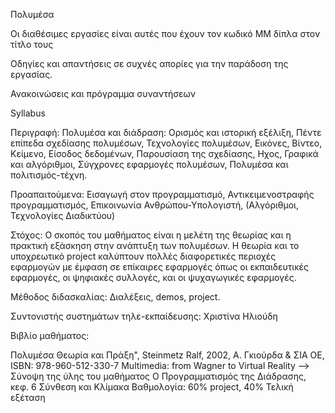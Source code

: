 Πολυμέσα

Οι διαθέσιμες εργασίες είναι αυτές που έχουν τον κωδικό MM δίπλα στον τίτλο τους

Οδηγίες και απαντήσεις σε συχνές απορίες για την παράδοση της εργασίας.

Ανακοινώσεις και πρόγραμμα συναντήσεων

Syllabus

Περιγραφή: Πολυμέσα και διάδραση: Ορισμός και ιστορική εξέλιξη, Πέντε επίπεδα σχεδίασης πολυμέσων, Τεχνολογίες πολυμέσων, Εικόνες, Βίντεο, Κείμενο, Είσοδος δεδομένων, Παρουσίαση της σχεδίασης, Ηχος, Γραφικά και αλγόριθμοι, Σύγχρονες εφαρμογές πολυμέσων, Πολυμέσα και πολιτισμός-τέχνη.

Προαπαιτούμενα: Εισαγωγή στον προγραμματισμό, Αντικειμενοστραφής προγραμματισμός, Επικοινωνία Ανθρώπου-Υπολογιστή, (Αλγόριθμοι, Τεχνολογίες Διαδικτύου)

Στόχος: Ο σκοπός του μαθήματος είναι η μελέτη της θεωρίας και η πρακτική εξάσκηση στην ανάπτυξη των πολυμέσων. Η θεωρία και το υποχρεωτικό project καλύπτουν πολλές διαφορετικές περιοχές εφαρμογών με έμφαση σε επίκαιρες εφαρμογές όπως οι εκπαιδευτικές εφαρμογές, οι ψηφιακές συλλογές, και οι ψυχαγωγικές εφαρμογές.

Μέθοδος διδασκαλίας: Διαλέξεις, demos, project.

Συντονιστής συστημάτων τηλε-εκπαίδευσης: Χριστίνα Ηλιούδη

Βιβλίο μαθήματος:

Πολυμέσα Θεωρία και Πράξη", Steinmetz Ralf, 2002, Α. Γκιούρδα & ΣΙΑ ΟΕ, ISBN: 978-960-512-330-7
Multimedia: from Wagner to Virtual Reality --> Σύνοψη της ύλης του μαθήματος
Ο Προγραμματισμός της Διάδρασης, κεφ. 6 Σύνθεση και Κλίμακα
Βαθμολογία: 60% project, 40% Τελική εξέταση
